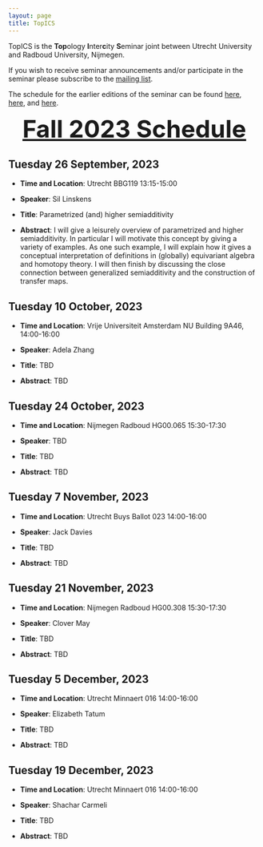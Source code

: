 ```yaml
---
layout: page
title: TopICS
---
```


TopICS is the **Top**ology **I**nter**c**ity **S**eminar joint between Utrecht University and Radboud University, Nijmegen. 

If you wish to receive seminar announcements and/or participate in the seminar please subscribe to the [mailing list](https://mailman.science.uu.nl/mailman/listinfo/topics-l).

The schedule for the earlier editions of the seminar can be found [here](https://sites.google.com/view/nialltaggartmath/seminars-events/topics), [here](https://sites.google.com/view/mkedziorek/seminars?authuser=0), and [here](https://sites.google.com/view/mkedziorek/seminars/spring-2019).

<div align="center"><font size= "7"><strong><u>Fall 2023 Schedule</u></strong></font></div>

## Tuesday 26 September, 2023

* **Time and Location**: Utrecht BBG119 13:15-15:00

* **Speaker**: Sil Linskens

* **Title**: Parametrized (and) higher semiadditivity

* **Abstract**: I will give a leisurely overview of parametrized and higher
semiadditivity. In particular I will motivate this concept by giving a
variety of examples. As one such example, I will explain how it gives a
conceptual interpretation of definitions in (globally) equivariant
algebra and homotopy theory. I will then finish by discussing the close
connection between generalized semiadditivity and the construction of
transfer maps.

## Tuesday 10 October, 2023

* **Time and Location**: Vrije Universiteit Amsterdam NU Building 9A46, 14:00-16:00

* **Speaker**: Adela Zhang

* **Title**: TBD

* **Abstract**: TBD

## Tuesday 24 October, 2023

* **Time and Location**: Nijmegen Radboud HG00.065 15:30-17:30

* **Speaker**: TBD
 
* **Title**: TBD

* **Abstract**: TBD

## Tuesday 7 November, 2023

* **Time and Location**: Utrecht Buys Ballot 023 14:00-16:00

* **Speaker**: Jack Davies

* **Title**: TBD
 
* **Abstract**: TBD

## Tuesday 21 November, 2023

* **Time and Location**: Nijmegen Radboud HG00.308 15:30-17:30

* **Speaker**: Clover May

* **Title**: TBD

* **Abstract**: TBD

## Tuesday 5 December, 2023

* **Time and Location**: Utrecht Minnaert 016 14:00-16:00

* **Speaker**: Elizabeth Tatum

* **Title**: TBD

* **Abstract**: TBD

## Tuesday 19 December, 2023

* **Time and Location**: Utrecht Minnaert 016 14:00-16:00

* **Speaker**: Shachar Carmeli

* **Title**: TBD

* **Abstract**: TBD





